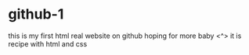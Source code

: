# github-1
this is my first html real website on github hoping for more baby <^>
it is recipe with html and css
